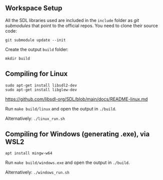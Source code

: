 ## Workspace Setup
All the SDL libraries used are included in the `include` folder as _git submodules_ that point to the official repos. You need to clone their source code:

    git submodule update --init

Create the output `build` folder:

    mkdir build

## Compiling for Linux

    sudo apt-get install libsdl2-dev
    sudo apt-get install libglew-dev

https://github.com/libsdl-org/SDL/blob/main/docs/README-linux.md

Run `make build/linux` and open the output in `./build`.

Alternatively: `./linux_run.sh`

## Compiling for Windows (generating .exe), via WSL2

`apt install mingw-w64`

Run `make build/windows.exe` and open the output in `./build`.

Alternatively: `./windows_run.sh`